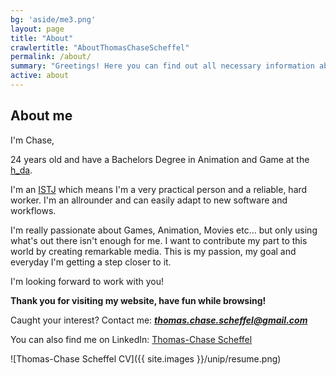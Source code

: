 ```yaml
---
bg: 'aside/me3.png'
layout: page
title: "About"
crawlertitle: "AboutThomasChaseScheffel"
permalink: /about/
summary: "Greetings! Here you can find out all necessary information about me."
active: about
---
```


## **About me**
I'm Chase, 

24 years old and have a Bachelors Degree in Animation and Game at the [h_da](https://www.h-da.de/studium/studienangebot/studiengaenge/architektur-medien-und-design/animation-game-ba/). 

I'm an [ISTJ](https://www.16personalities.com/istj-personality) which means I'm a very practical person and a reliable, hard worker. 
I'm an allrounder and can easily adapt to new software and workflows.

I'm really passionate about Games, Animation, Movies etc... but only using what's out there isn't enough for me. I want to contribute my part to this world by creating remarkable media. This is my passion, my goal and everyday I'm getting a step closer to it. 

I'm looking forward to work with you!

**Thank you for visiting my website, have fun while browsing!** 

Caught your interest? Contact me: _**thomas.chase.scheffel@gmail.com**_

You can also find me on LinkedIn:
[Thomas-Chase Scheffel](https://www.linkedin.com/in/thomas-chase-scheffel-890031174/)

![Thomas-Chase Scheffel CV]({{ site.images }}/unip/resume.png)
